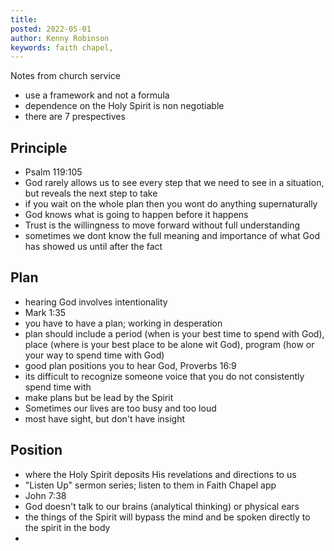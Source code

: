 ```yaml
---
title: 
posted: 2022-05-01
author: Kenny Robinson
keywords: faith chapel, 
--- 
```


Notes from church service

* use a framework and not a formula
* dependence on the Holy Spirit is non negotiable 
* there are 7 prespectives

## Principle 

* Psalm 119:105
* God rarely allows us to see every step that we need to see in a situation, but reveals the next step to take
* if you wait on the whole plan then you wont do anything supernaturally 
* God knows what is going to happen before it happens 
* Trust is the willingness to move forward without full understanding 
* sometimes we dont know the full meaning and importance of what God has showed us until after the fact

## Plan

* hearing God involves intentionality 
* Mark 1:35
* you have to have a plan; working in desperation 
* plan should include a period (when is your best time to spend with God),
place (where is your best place to be alone wit God),
program (how or your way to spend time with God)
* good plan positions you to hear God, Proverbs 16:9
* its difficult to recognize someone voice that you do not consistently spend time with 
* make plans but be lead by the Spirit
* Sometimes our lives are too busy and too loud
* most have sight, but don't have insight

## Position 

* where the Holy Spirit deposits His revelations and directions to us
* "Listen Up" sermon series; listen to them in Faith Chapel app
* John 7:38
* God doesn't talk to our brains (analytical thinking) or physical ears
* the things of the Spirit will bypass the mind and be spoken directly to the spirit in the body
* 
